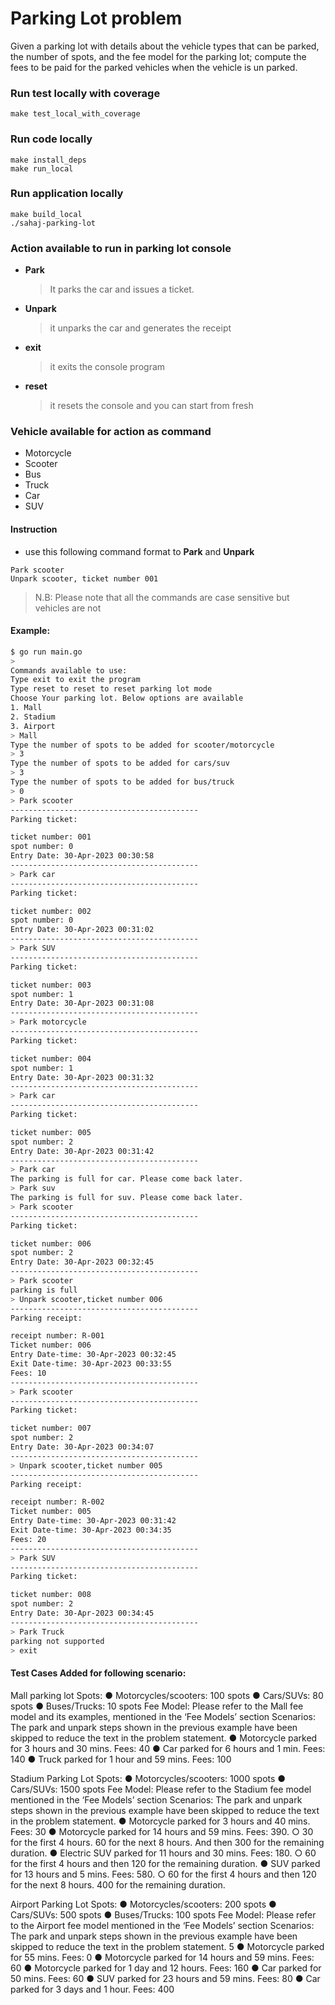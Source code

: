 # Parking Lot problem

Given a parking lot with details about the vehicle types that can be parked, the number of spots, and the fee model for the parking lot; compute the fees to be paid for the parked vehicles when the vehicle is un parked.

### Run test locally with coverage
```
make test_local_with_coverage
```

### Run code locally
```
make install_deps
make run_local
```

### Run application locally
```
make build_local 
./sahaj-parking-lot
```

### Action available to run in parking lot console

* **Park**
  >It parks the car and issues a ticket.
* **Unpark**
  >it unparks the car and generates the receipt
* **exit**
  >it exits the console program
* **reset**
  >it resets the console and you can start from fresh

### Vehicle available for action as command

* Motorcycle
* Scooter
* Bus
* Truck
* Car
* SUV

#### Instruction
* use this following  command format to **Park** and **Unpark**
```
Park scooter
Unpark scooter, ticket number 001
```
>N.B: Please note that all the commands are case sensitive but vehicles are not

#### Example:

```sh
$ go run main.go
>
Commands available to use:
Type exit to exit the program
Type reset to reset to reset parking lot mode
Choose Your parking lot. Below options are available
1. Mall
2. Stadium
3. Airport
> Mall
Type the number of spots to be added for scooter/motorcycle 
> 3
Type the number of spots to be added for cars/suv
> 3
Type the number of spots to be added for bus/truck
> 0 
> Park scooter
------------------------------------------
Parking ticket:

ticket number: 001
spot number: 0
Entry Date: 30-Apr-2023 00:30:58
------------------------------------------
> Park car
------------------------------------------
Parking ticket:

ticket number: 002
spot number: 0
Entry Date: 30-Apr-2023 00:31:02
------------------------------------------
> Park SUV
------------------------------------------
Parking ticket:

ticket number: 003
spot number: 1
Entry Date: 30-Apr-2023 00:31:08
------------------------------------------
> Park motorcycle
------------------------------------------
Parking ticket:

ticket number: 004
spot number: 1
Entry Date: 30-Apr-2023 00:31:32
------------------------------------------
> Park car
------------------------------------------
Parking ticket:

ticket number: 005
spot number: 2
Entry Date: 30-Apr-2023 00:31:42
------------------------------------------
> Park car
The parking is full for car. Please come back later. 
> Park suv
The parking is full for suv. Please come back later. 
> Park scooter
------------------------------------------
Parking ticket:

ticket number: 006
spot number: 2
Entry Date: 30-Apr-2023 00:32:45
------------------------------------------
> Park scooter
parking is full
> Unpark scooter,ticket number 006       
------------------------------------------
Parking receipt:

receipt number: R-001
Ticket number: 006
Entry Date-time: 30-Apr-2023 00:32:45
Exit Date-time: 30-Apr-2023 00:33:55
Fees: 10
------------------------------------------
> Park scooter
------------------------------------------
Parking ticket:

ticket number: 007
spot number: 2
Entry Date: 30-Apr-2023 00:34:07
------------------------------------------
> Unpark scooter,ticket number 005
------------------------------------------
Parking receipt:

receipt number: R-002
Ticket number: 005
Entry Date-time: 30-Apr-2023 00:31:42
Exit Date-time: 30-Apr-2023 00:34:35
Fees: 20
------------------------------------------
> Park SUV
------------------------------------------
Parking ticket:

ticket number: 008
spot number: 2
Entry Date: 30-Apr-2023 00:34:45
------------------------------------------ 
> Park Truck
parking not supported
> exit
```

#### Test Cases Added for following scenario:

Mall parking lot
Spots:
● Motorcycles/scooters: 100 spots
● Cars/SUVs: 80 spots
● Buses/Trucks: 10 spots
Fee Model: Please refer to the Mall fee model and its examples, mentioned in the ‘Fee
Models’ section
Scenarios: The park and unpark steps shown in the previous example have been skipped to
reduce the text in the problem statement.
● Motorcycle parked for 3 hours and 30 mins. Fees: 40
● Car parked for 6 hours and 1 min. Fees: 140
● Truck parked for 1 hour and 59 mins. Fees: 100

Stadium Parking Lot
Spots:
● Motorcycles/scooters: 1000 spots
● Cars/SUVs: 1500 spots
Fee Model: Please refer to the Stadium fee model mentioned in the ‘Fee Models’ section
Scenarios: The park and unpark steps shown in the previous example have been skipped to
reduce the text in the problem statement.
● Motorcycle parked for 3 hours and 40 mins. Fees: 30
● Motorcycle parked for 14 hours and 59 mins. Fees: 390.
○ 30 for the first 4 hours. 60 for the next 8 hours. And then 300 for the
remaining duration.
● Electric SUV parked for 11 hours and 30 mins. Fees: 180.
○ 60 for the first 4 hours and then 120 for the remaining duration.
● SUV parked for 13 hours and 5 mins. Fees: 580.
○ 60 for the first 4 hours and then 120 for the next 8 hours. 400 for the
remaining duration.

Airport Parking Lot
Spots:
● Motorcycles/scooters: 200 spots
● Cars/SUVs: 500 spots
● Buses/Trucks: 100 spots
Fee Model: Please refer to the Airport fee model mentioned in the ‘Fee Models’ section
Scenarios: The park and unpark steps shown in the previous example have been skipped to
reduce the text in the problem statement.
5
● Motorcycle parked for 55 mins. Fees: 0
● Motorcycle parked for 14 hours and 59 mins. Fees: 60
● Motorcycle parked for 1 day and 12 hours. Fees: 160
● Car parked for 50 mins. Fees: 60
● SUV parked for 23 hours and 59 mins. Fees: 80
● Car parked for 3 days and 1 hour. Fees: 400

